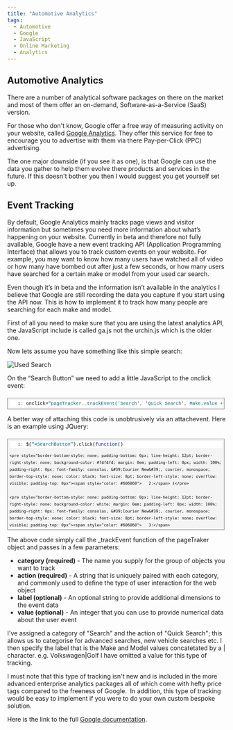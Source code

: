 ```yaml
---
title: "Automotive Analytics"
tags:
  - Automotive
  - Google
  - JavaScript
  - Online Marketing
  - Analytics
---
```


## Automotive Analytics ##

There are a number of analytical software packages on there on the market and most of them offer an on-demand, Software-as-a-Service (SaaS) version.

For those who don't know, Google offer a free way of measuring activity on your website, called <a target="_blank" href="http://www.google.com/analytics/">Google Analytics</a>. They offer this service for free to encourage you to advertise with them via there Pay-per-Click (PPC) advertising.

The one major downside (if you see it as one), is that Google can use the data you gather to help them evolve there products and services in the future. If this doesn't bother you then I would suggest you get yourself set up.

## Event Tracking ##

By default, Google Analytics mainly tracks page views and visitor information but sometimes you need more information about what’s happening on your website. Currently in beta and therefore not fully available, Google have a new event tracking API (Application Programming Interface) that allows you to track custom events on your website. For example, you may want to know how many users have watched all of video or how many have bombed out after just a few seconds, or how many users have searched for a certain make or model from your used car search.

Even though it’s in beta and the information isn’t available in the analytics I believe that Google are still recording the data you capture if you start using the API now. This is how to implement it to track how many people are searching for each make and model.

First of all you need to make sure that you are using the latest analytics API, the JavaScript include is called ga.js not the urchin.js which is the older one. 

Now lets assume you have something like this simple search:

<img src="{{ site.url }}{{ site.baseurl }}/assets/images/UsedSearch.jpg" alt="Used Search">

On the “Search Button” we need to add a little JavaScript to the onclick event:

<div style="border-bottom: gray 1px solid; border-left: gray 1px solid; padding-bottom: 4px; line-height: 12pt; background-color: #f4f4f4; margin: 20px 0px 10px; padding-left: 4px; width: 97.5%; padding-right: 4px; font-family: consolas, &#39;Courier New&#39;, courier, monospace; max-height: 200px; font-size: 8pt; overflow: auto; border-top: gray 1px solid; cursor: text; border-right: gray 1px solid; padding-top: 4px">   <div style="border-bottom-style: none; padding-bottom: 0px; line-height: 12pt; border-right-style: none; background-color: #f4f4f4; padding-left: 0px; width: 100%; padding-right: 0px; font-family: consolas, &#39;Courier New&#39;, courier, monospace; border-top-style: none; color: black; font-size: 8pt; border-left-style: none; overflow: visible; padding-top: 0px">     <pre style="border-bottom-style: none; padding-bottom: 0px; line-height: 12pt; border-right-style: none; background-color: white; margin: 0em; padding-left: 0px; width: 100%; padding-right: 0px; font-family: consolas, &#39;Courier New&#39;, courier, monospace; border-top-style: none; color: black; font-size: 8pt; border-left-style: none; overflow: visible; padding-top: 0px"><span style="color: #606060">   1:</span> onclick=<span style="color: #006080">&quot;pageTracker._trackEvent('Search', 'Quick Search', Make.value + '|' + Model.value);&quot;</span></pre>
  </div>
</div>

A better way of attaching this code is unobtrusively via an attachevent. Here is an example using JQuery:

<div style="border-bottom: gray 1px solid; border-left: gray 1px solid; padding-bottom: 4px; line-height: 12pt; background-color: #f4f4f4; margin: 20px 0px 10px; padding-left: 4px; width: 97.5%; padding-right: 4px; font-family: consolas, &#39;Courier New&#39;, courier, monospace; max-height: 200px; font-size: 8pt; overflow: auto; border-top: gray 1px solid; cursor: text; border-right: gray 1px solid; padding-top: 4px">
  <div style="border-bottom-style: none; padding-bottom: 0px; line-height: 12pt; border-right-style: none; background-color: #f4f4f4; padding-left: 0px; width: 100%; padding-right: 0px; font-family: consolas, &#39;Courier New&#39;, courier, monospace; border-top-style: none; color: black; font-size: 8pt; border-left-style: none; overflow: visible; padding-top: 0px">
    <pre style="border-bottom-style: none; padding-bottom: 0px; line-height: 12pt; border-right-style: none; background-color: white; margin: 0em; padding-left: 0px; width: 100%; padding-right: 0px; font-family: consolas, &#39;Courier New&#39;, courier, monospace; border-top-style: none; color: black; font-size: 8pt; border-left-style: none; overflow: visible; padding-top: 0px"><span style="color: #606060">   1:</span> $(<span style="color: #006080">&quot;#SearchButton&quot;</span>).click(<span style="color: #0000ff">function</span>()</pre>

    <pre style="border-bottom-style: none; padding-bottom: 0px; line-height: 12pt; border-right-style: none; background-color: #f4f4f4; margin: 0em; padding-left: 0px; width: 100%; padding-right: 0px; font-family: consolas, &#39;Courier New&#39;, courier, monospace; border-top-style: none; color: black; font-size: 8pt; border-left-style: none; overflow: visible; padding-top: 0px"><span style="color: #606060">   2:</span> {</pre>

    <pre style="border-bottom-style: none; padding-bottom: 0px; line-height: 12pt; border-right-style: none; background-color: white; margin: 0em; padding-left: 0px; width: 100%; padding-right: 0px; font-family: consolas, &#39;Courier New&#39;, courier, monospace; border-top-style: none; color: black; font-size: 8pt; border-left-style: none; overflow: visible; padding-top: 0px"><span style="color: #606060">   3:</span>     pageTracker._trackEvent(<span style="color: #006080">'Search'</span>, <span style="color: #006080">'Quick Search'</span>, $(<span style="color: #006080">'#Makes'</span>).val() + <span style="color: #006080">'|'</span> + $(<span style="color: #006080">'#Models'</span>).val());</pre>

    <pre style="border-bottom-style: none; padding-bottom: 0px; line-height: 12pt; border-right-style: none; background-color: #f4f4f4; margin: 0em; padding-left: 0px; width: 100%; padding-right: 0px; font-family: consolas, &#39;Courier New&#39;, courier, monospace; border-top-style: none; color: black; font-size: 8pt; border-left-style: none; overflow: visible; padding-top: 0px"><span style="color: #606060">   4:</span> });</pre>
  </div>
</div>


The above code simply call the _trackEvent function of the pageTraker object and passes in a few parameters:

 - **category (required)** - The name you supply for the group of objects you want to track 
 - **action (required)** - A string that is uniquely paired with each category, and commonly used to define the type of user interaction for the web object
 - **label (optional)** - An optional string to provide additional dimensions to the event data
 - **value (optional)** - An integer that you can use to provide numerical data about the user event
 
I've assigned a category of "Search" and the action of "Quick Search"; this allows us to categorise for advanced searches, new vehicle searches etc. I then specify the label that is the Make and Model values concatetated by a | character. e.g. Volkswagen|Golf I have omitted a value for this type of tracking.

I must note that this type of tracking isn't new and is included in the more advanced enterprise analytics packages all of which come with hefty price tags compared to the freeness of Google.&#160; In addition, this type of tracking would be easy to implement if you were to do your own custom bespoke solution.

Here is the link to the full <a target="_blank" href="http://code.google.com/apis/analytics/docs/eventTrackerGuide.html">Google documentation</a>.